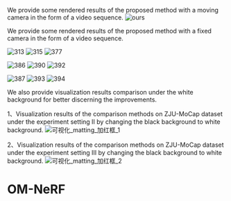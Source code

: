 We provide some rendered results of the proposed method with a moving camera in the form of a video sequence.
![ours](https://github.com/user-attachments/assets/3c5136a6-557a-4c2e-828f-dcde13a4da91)

We provide some rendered results of the proposed method with a fixed camera in the form of a video sequence.

![313](https://github.com/bing-stu/OM-NeRF/assets/56222890/aa87f117-9668-4840-ac62-74d388d0e5b9) ![315](https://github.com/bing-stu/OM-NeRF/assets/56222890/2b5e5fb0-b424-425a-b139-086f99bf2631) ![377](https://github.com/bing-stu/OM-NeRF/assets/56222890/f7323a3d-5f97-4a5b-9ec2-3e5411da5aca)

![386](https://github.com/bing-stu/OM-NeRF/assets/56222890/ee0ccd81-4c44-4c59-8ef2-094b124e8992) ![390](https://github.com/bing-stu/OM-NeRF/assets/56222890/db975f21-87a1-4313-a9fe-ed24518f837e) ![392](https://github.com/bing-stu/OM-NeRF/assets/56222890/df48452f-1bdc-491f-a8ba-f52badfc9053)


![387](https://github.com/bing-stu/OM-NeRF/assets/56222890/55bc0944-df9b-4b4b-adaa-e7d55f1fc7c4) ![393](https://github.com/bing-stu/OM-NeRF/assets/56222890/e69a627d-f3c7-49ec-82e0-7c077477b50a) ![394](https://github.com/bing-stu/OM-NeRF/assets/56222890/4b499311-5823-4356-b509-7a13ab5d97d3)

We also provide visualization results comparison under the white background for better discerning the improvements.

1、Visualization results of the comparison methods on ZJU-MoCap dataset under the experiment setting II by changing the black background to white background.
![可视化_matting_加红框_1](https://github.com/bing-stu/OM-NeRF/assets/56222890/907d04c5-e38d-43a8-bc0e-995610a1bc70)

2、Visualization results of the comparison methods on ZJU-MoCap dataset under the experiment setting III by changing the black background to white background.
![可视化_matting_加红框_2](https://github.com/bing-stu/OM-NeRF/assets/56222890/892ad910-827b-42aa-8e83-e4bb8d94a3e7)



# OM-NeRF
